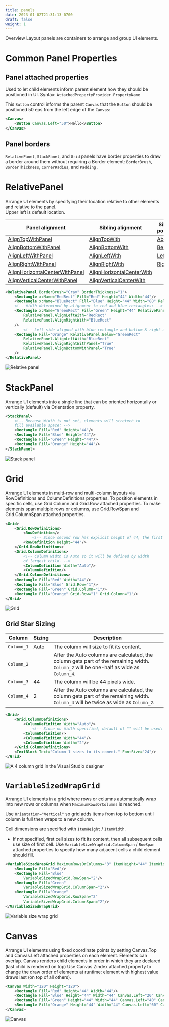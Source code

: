 ```yaml
---
title: panels
date: 2023-01-02T21:31:13-0700
draft: false
weight: 1
---
```

Overview
Layout panels are containers to arrange and group UI elements.

# Common Panel Properties
## Panel attached properties
Used to let child elements inform parent element how they should be positioned in UI.
Syntax: `AttachedPropertyProvider.PropertyName`

This `Button` control informs the parent `Canvas` that the `Button` should be positioned 50 eps from the left edge of the `Canvas`:
```xml
<Canvas>
    <Button Canvas.Left="50">Hello</Button>
</Canvas>
```

## Panel borders
`RelativePanel`, `StackPanel`, and `Grid` panels have border properties to draw a border around them without requiring a Border element: `BorderBrush`, `BorderThickness`, `CornerRadius`, and `Padding.`

# RelativePanel
Arrange UI elements by specifying their location relative to other elements and relative to the panel.  
Upper left is default location.

| Panel alignment                                                                                                                                           | Sibling alignment                                                                                                                               | Sibling position                                                                                          |
| --------------------------------------------------------------------------------------------------------------------------------------------------------- | ----------------------------------------------------------------------------------------------------------------------------------------------- | --------------------------------------------------------------------------------------------------------- |
| [AlignTopWithPanel](https://learn.microsoft.com/en-us/uwp/api/windows.ui.xaml.controls.relativepanel.aligntopwithpanelproperty)                           | [AlignTopWith](https://learn.microsoft.com/en-us/uwp/api/windows.ui.xaml.controls.relativepanel.aligntopwithproperty)                           | [Above](https://learn.microsoft.com/en-us/uwp/api/windows.ui.xaml.controls.relativepanel)                 |
| [AlignBottomWithPanel](https://learn.microsoft.com/en-us/uwp/api/windows.ui.xaml.controls.relativepanel.alignbottomwithpanelproperty)                     | [AlignBottomWith](https://learn.microsoft.com/en-us/uwp/api/windows.ui.xaml.controls.relativepanel.alignbottomwithproperty)                     | [Below](https://learn.microsoft.com/en-us/uwp/api/windows.ui.xaml.controls.relativepanel.belowproperty)   |
| [AlignLeftWithPanel](https://learn.microsoft.com/en-us/uwp/api/windows.ui.xaml.controls.relativepanel)                                                    | [AlignLeftWith](https://learn.microsoft.com/en-us/uwp/api/windows.ui.xaml.controls.relativepanel.getalignleftwith)                              | [LeftOf](https://learn.microsoft.com/en-us/uwp/api/windows.ui.xaml.controls.relativepanel.leftofproperty) |
| [AlignRightWithPanel](https://learn.microsoft.com/en-us/uwp/api/windows.ui.xaml.controls.relativepanel.alignrightwithpanelproperty)                       | [AlignRightWith](https://learn.microsoft.com/en-us/uwp/api/windows.ui.xaml.controls.relativepanel.alignrightwithproperty)                       | [RightOf](https://learn.microsoft.com/en-us/uwp/api/windows.ui.xaml.controls.relativepanel.setrightof)    |
| [AlignHorizontalCenterWithPanel](https://learn.microsoft.com/en-us/uwp/api/windows.ui.xaml.controls.relativepanel.alignhorizontalcenterwithpanelproperty) | [AlignHorizontalCenterWith](https://learn.microsoft.com/en-us/uwp/api/windows.ui.xaml.controls.relativepanel.alignhorizontalcenterwithproperty) |                                                                                                           |
| [AlignVerticalCenterWithPanel](https://learn.microsoft.com/en-us/uwp/api/windows.ui.xaml.controls.relativepanel.alignverticalcenterwithpanelproperty)     | [AlignVerticalCenterWith](https://learn.microsoft.com/en-us/uwp/api/windows.ui.xaml.controls.relativepanel.alignverticalcenterwithproperty)     |                                                                                                           |
```xml
<RelativePanel BorderBrush="Gray" BorderThickness="1">
    <Rectangle x:Name="RedRect" Fill="Red" Height="44" Width="44"/>
    <Rectangle x:Name="BlueRect" Fill="Blue" Height="44" Width="88" RelativePanel.RightOf="RedRect" />
    <!-- Width determined by alignment to red and blue rectangles: -->
    <Rectangle x:Name="GreenRect" Fill="Green" Height="44" RelativePanel.Below="RedRect"
        RelativePanel.AlignLeftWith="RedRect"
        RelativePanel.AlignRightWith="BlueRect"
    />
        <!-- Left side aligned with blue rectangle and bottom & right aligned with the panel itself -->
    <Rectangle Fill="Orange" RelativePanel.Below="GreenRect"
        RelativePanel.AlignLeftWith="BlueRect"
        RelativePanel.AlignRightWithPanel="True"
        RelativePanel.AlignBottomWithPanel="True"
    />
</RelativePanel>
```

![Relative panel](./Design---Layouts-(Responsive-Layouts-w-XAML)_Panels-(Layout-panels)-image2.png)

# StackPanel
Arrange UI elements into a single line that can be oriented horizontally or vertically (default) via Orientation property.
```xml
<StackPanel>
    <!-- Because Width is not set, elements will stretech to
    fill available space: -->
    <Rectangle Fill="Red" Height="44"/>
    <Rectangle Fill="Blue" Height="44"/>
    <Rectangle Fill="Green" Height="44"/>
    <Rectangle Fill="Orange" Height="44"/>
</StackPanel>
```

![Stack panel](./Design---Layouts-(Responsive-Layouts-w-XAML)_Panels-(Layout-panels)-image3.png)

# Grid
Arrange UI elements in multi-row and multi-column layouts via RowDefinitions and ColumnDefinitions properties.
To position elements in specific cells, use Grid.Column and Grid.Row attached properties.
To make elements span multiple rows or columns, use Grid.RowSpan and Grid.ColumnSpan attached properties.
```xml
<Grid>
    <Grid.RowDefinitions>
        <RowDefinition/>
            <!-- Since second row has explicit height of 44, the first row will fill whatever space is left. -->
        <RowDefinition Height="44"/>
    </Grid.RowDefinitions>
    <Grid.ColumnDefinitions>
        <!-- Column width is Auto so it will be defined by width
        of largest child. -->
        <ColumnDefinition Width="Auto"/>
        <ColumnDefinition/>
    </Grid.ColumnDefinitions>
    <Rectangle Fill="Red" Width="44"/>
    <Rectangle Fill="Blue" Grid.Row="1"/>
    <Rectangle Fill="Green" Grid.Column="1"/>
    <Rectangle Fill="Orange" Grid.Row="1" Grid.Column="1"/>
</Grid>
```

![Grid](./Design---Layouts-(Responsive-Layouts-w-XAML)_Panels-(Layout-panels)-image4.png)

## Grid Star Sizing
| Column     | Sizing | Description                                                                                                                            |
| ---------- | ------ | -------------------------------------------------------------------------------------------------------------------------------------- |
| `Column_1` | Auto   | The column will size to fit its content.                                                                                               |
| `Column_2` |        | After the Auto columns are calculated, the column gets part of the remaining width. `Column_2` will be one-half as wide as `Column_4`. |
| `Column_3` | 44     | The column will be 44 pixels wide.                                                                                                     |
| `Column_4` | 2      | After the Auto columns are calculated, the column gets part of the remaining width. `Column_4` will be twice as wide as `Column_2`.    |

```xml
<Grid>
    <Grid.ColumnDefinitions>
        <ColumnDefinition Width="Auto"/>
            <!-- Since no Width specified, default of "" will be used: -->
        <ColumnDefinition/>
        <ColumnDefinition Width="44"/>
        <ColumnDefinition Width="2"/>
    </Grid.ColumnDefinitions>
    <TextBlock Text="Column 1 sizes to its conent." FontSize="24"/>
</Grid>
```

![A 4 column grid in the Visual Studio designer](./Design---Layouts-(Responsive-Layouts-w-XAML)_Panels-(Layout-panels)-image1.png)


# `VariableSizedWrapGrid`
Arrange UI elements in a grid where rows or columns automatically wrap into new rows or columns when `MaximumRowsOrColumns` is reached.  

Use `Orientation="Vertical"` so grid adds items from top to bottom until column is full then wraps to a new column.  

Cell dimensions are specified with `ItemHeight` / `ItemWidth`.
- If not specified, first cell sizes to fit its content, then all subsequent cells use size of first cell.
Use `VariableSizeWrapGrid.ColumnSpan` / `RowSpan` attached properties to specify how many adjacent cells a child element should fill.

```xml
<VariableSizedWrapGrid MaximumRowsOrColumns="3" ItemHeight="44" ItemWidth="44">
    <Rectangle Fill="Red"/>
    <Rectangle Fill="Blue"
        VariableSizedWrapGrid.RowSpan="2"/>
    <Rectangle Fill="Green"
        VariableSizedWrapGrid.ColumnSpan="2"/>
    <Rectangle Fill="Orange"
        VariableSizedWrapGrid.RowSpan="2"
        VariableSizedWrapGrid.ColumnSpan="2"/>
</VariableSizedWrapGrid>
```

![Variable size wrap grid](./Design---Layouts-(Responsive-Layouts-w-XAML)_Panels-(Layout-panels)-image5.png)

# Canvas
Arrange UI elements using fixed coordinate points by setting Canvas.Top and Canvas.Left attached properties on each element.
Elements can overlap.
Canvas renders child elements in order in which they are declared (last child is rendered on top)
Use Canvas.Zindex attached property to change the draw order of elements at runtime: element with highest value draws last (on top of all others).

```xml
<Canvas Width="120" Height="120">
    <Rectangle Fill="Red" Height="44" Width="44"/>
    <Rectangle Fill="Blue" Height="44" Width="44" Canvas.Left="20" Canvas.Top="20"/>
    <Rectangle Fill="Green" Height="44" Width="44" Canvas.Left="40" Canvas.Top="40"/>
    <Rectangle Fill="Orange" Height="44" Width="44" Canvas.Left="60" Canvas.Top="60"/>
</Canvas>
```
![Canvas](./Design---Layouts-(Responsive-Layouts-w-XAML)_Panels-(Layout-panels)-image6.png)

